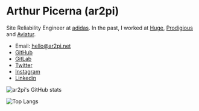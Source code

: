 # Arthur Picerna (ar2pi)

Site Reliability Engineer at [adidas](https://www.adidas.com/). In the past, I worked at [Huge](https://www.hugeinc.com/), [Prodigious](https://www.prodigious.com/) and [Aviatur](https://www.aviatur.com/).

- Email: [hello@ar2pi.net](mailto:hello@ar2pi.net)
- [GitHub](https://github.com/ar2pi)
- [GitLab](https://gitlab.com/ar2pi)
- [Twitter](https://twitter.com/ar2pi) 
- [Instagram](https://www.instagram.com/ar2pi/) 
- [Linkedin](https://www.linkedin.com/in/arthurpicerna/) 

![ar2pi's GitHub stats](https://github-readme-stats.vercel.app/api?username=ar2pi&show_icons=true&theme=radical)

![Top Langs](https://github-readme-stats.vercel.app/api/top-langs/?username=ar2pi&layout=compact)
